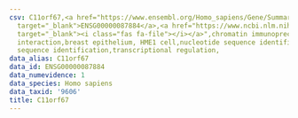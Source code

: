 ```yaml
---
csv: C11orf67,<a href="https://www.ensembl.org/Homo_sapiens/Gene/Summary?db=core;g=ENSG00000087884"
  target="_blank">ENSG00000087884</a>,<a href="https://www.ncbi.nlm.nih.gov/pubmed/22863008"
  target="_blank"><i class="fas fa-file"></i></a>",chromatin immunoprecipitation assay,direct
  interaction,breast epithelium, HME1 cell,nucleotide sequence identification,nucleotide
  sequence identification,transcriptional regulation,
data_alias: C11orf67
data_id: ENSG00000087884
data_numevidence: 1
data_species: Homo sapiens
data_taxid: '9606'
title: C11orf67
---
```


